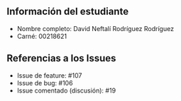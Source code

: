 ## Información del estudiante
- Nombre completo: David Neftalí Rodríguez Rodríguez
- Carné: 00218621

## Referencias a los Issues
- Issue de feature: #107
- Issue de bug: #106
- Issue comentado (discusión): #19